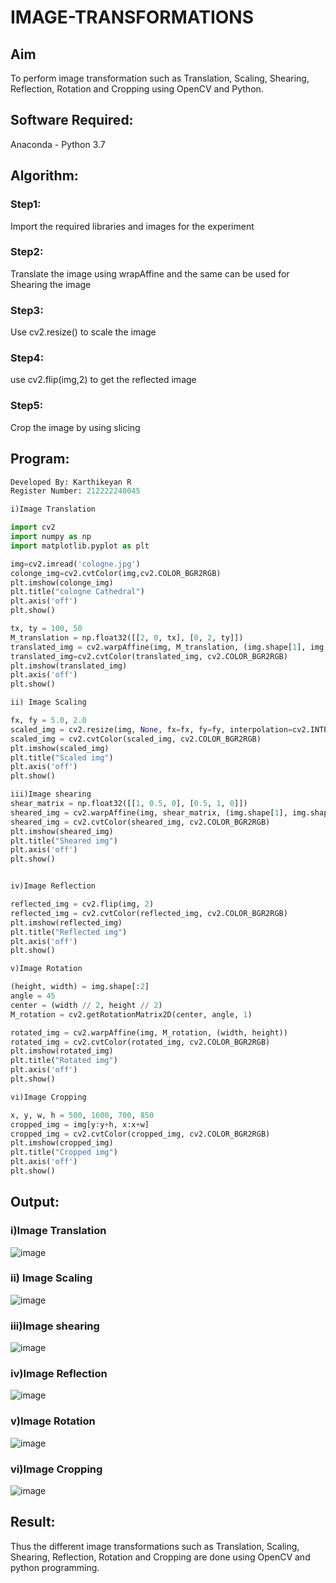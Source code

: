 # IMAGE-TRANSFORMATIONS


## Aim
To perform image transformation such as Translation, Scaling, Shearing, Reflection, Rotation and Cropping using OpenCV and Python.

## Software Required:
Anaconda - Python 3.7

## Algorithm:
### Step1:
Import the required libraries and images for the experiment

### Step2:
Translate the image using wrapAffine and the same can be used for Shearing the image

### Step3:
Use cv2.resize() to scale the image

### Step4:
use cv2.flip(img,2) to get the reflected image

### Step5:
Crop the image by using slicing

## Program:
```python
Developed By: Karthikeyan R
Register Number: 212222240045

i)Image Translation

import cv2
import numpy as np
import matplotlib.pyplot as plt

img=cv2.imread('cologne.jpg')
colonge_img=cv2.cvtColor(img,cv2.COLOR_BGR2RGB)
plt.imshow(colonge_img)
plt.title("cologne Cathedral")  
plt.axis('off')
plt.show()

tx, ty = 100, 50
M_translation = np.float32([[2, 0, tx], [0, 2, ty]])  
translated_img = cv2.warpAffine(img, M_translation, (img.shape[1], img.shape[0]))
translated_img=cv2.cvtColor(translated_img, cv2.COLOR_BGR2RGB)
plt.imshow(translated_img)  
plt.axis('off')
plt.show()

ii) Image Scaling

fx, fy = 5.0, 2.0  
scaled_img = cv2.resize(img, None, fx=fx, fy=fy, interpolation=cv2.INTER_LINEAR)
scaled_img = cv2.cvtColor(scaled_img, cv2.COLOR_BGR2RGB)
plt.imshow(scaled_img)  
plt.title("Scaled img")  
plt.axis('off')
plt.show()

iii)Image shearing
shear_matrix = np.float32([[1, 0.5, 0], [0.5, 1, 0]])
sheared_img = cv2.warpAffine(img, shear_matrix, (img.shape[1], img.shape[0]))
sheared_img = cv2.cvtColor(sheared_img, cv2.COLOR_BGR2RGB)
plt.imshow(sheared_img)  
plt.title("Sheared img") 
plt.axis('off')
plt.show()


iv)Image Reflection

reflected_img = cv2.flip(img, 2)
reflected_img = cv2.cvtColor(reflected_img, cv2.COLOR_BGR2RGB)
plt.imshow(reflected_img) 
plt.title("Reflected img")  
plt.axis('off')
plt.show()

v)Image Rotation

(height, width) = img.shape[:2]  
angle = 45  
center = (width // 2, height // 2)  
M_rotation = cv2.getRotationMatrix2D(center, angle, 1)  

rotated_img = cv2.warpAffine(img, M_rotation, (width, height))
rotated_img = cv2.cvtColor(rotated_img, cv2.COLOR_BGR2RGB)
plt.imshow(rotated_img) 
plt.title("Rotated img")  
plt.axis('off')
plt.show()

vi)Image Cropping

x, y, w, h = 500, 1600, 700, 850  
cropped_img = img[y:y+h, x:x+w]
cropped_img = cv2.cvtColor(cropped_img, cv2.COLOR_BGR2RGB)
plt.imshow(cropped_img)  
plt.title("Cropped img")  
plt.axis('off')
plt.show()

```
## Output:
### i)Image Translation
![image](https://github.com/user-attachments/assets/ba7cf5e7-8ce0-465d-b200-a2f293807fc1)

### ii) Image Scaling
![image](https://github.com/user-attachments/assets/7f984700-277c-49bd-a59a-81fea2a8fc03)

### iii)Image shearing
![image](https://github.com/user-attachments/assets/69eb6f46-d992-4d38-899c-d9f462adcbf1)

### iv)Image Reflection
![image](https://github.com/user-attachments/assets/2f933490-e162-4c51-a371-d198e5c87409)

### v)Image Rotation
![image](https://github.com/user-attachments/assets/65971fdb-0ff5-47e6-add2-b09c40e6fb0d)

### vi)Image Cropping
![image](https://github.com/user-attachments/assets/1ece29dc-dd1e-49b2-8e2c-1b545fe48a44)

## Result: 

Thus the different image transformations such as Translation, Scaling, Shearing, Reflection, Rotation and Cropping are done using OpenCV and python programming.
